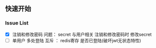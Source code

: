 ## 快速开始

### Issue List
- [x] 注销和修改密码 问题： secret 与用户相关 注销和修改密码时 修改secret
- [ ] 单用户 多处登陆 互斥  ： redis寄存 是否已登陆(破坏jwt无状态特性)
